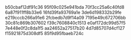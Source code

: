 b50cbaf12df91c36
95f09c025e941bda
70f3cc25a6c40fd8
6a87f911ff8b33e6
16fd39fa93769a1e
3de6d198332b29fe
e219cccb266a91e6
2fcbedb7d9f14a09
7195e49c672706bb
30c81c869b307602
f39c7608840c1513
e0af172dc99d57f5
7e448e0f2c8da1f5
aa24652a27517b20
4d7d85707d4cf127
f15921875d308df5
85f9d95fbaeb724c
